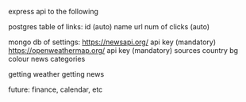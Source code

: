 express api to the following

postgres table of links:
    id (auto)
    name
    url
    num of clicks (auto)

mongo db of settings:
    https://newsapi.org/ api key (mandatory)
    https://openweathermap.org/ api key (mandatory)
    sources
    country
    bg colour
    news categories

getting weather
getting news

future: finance, calendar, etc